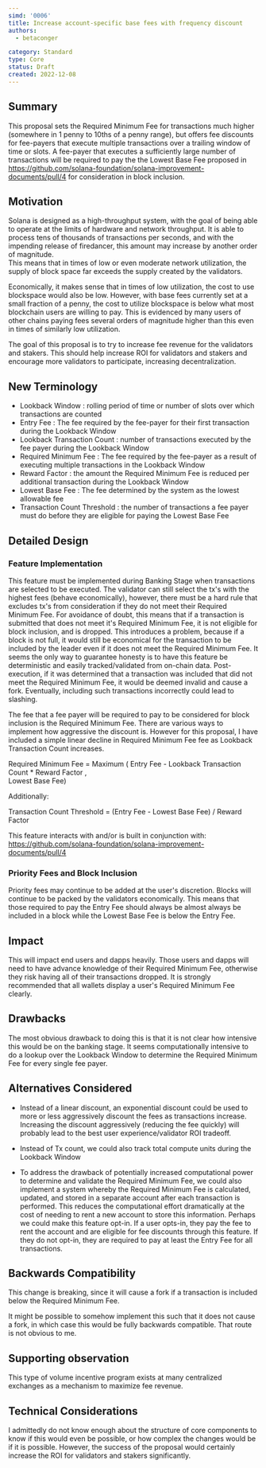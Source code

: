 ```yaml
---
simd: '0006'
title: Increase account-specific base fees with frequency discount
authors:
  - betaconger

category: Standard
type: Core
status: Draft
created: 2022-12-08
---
```


## Summary

This proposal sets the Required Minimum Fee for transactions much higher 
(somewhere in 1 penny to 10ths of a penny range), but offers fee discounts for 
fee-payers that execute multiple transactions over a trailing window of time or
slots.  A fee-payer that executes a sufficiently large number of transactions 
will be required to pay the the Lowest Base Fee proposed in 
https://github.com/solana-foundation/solana-improvement-documents/pull/4 
for consideration in block inclusion.

## Motivation

Solana is designed as a high-throughput system, with the goal of being able 
to operate at the limits of hardware and network throughput.  It is able to 
process tens of thousands of transactions per seconds, and with the impending 
release of firedancer, this amount may increase by another order of magnitude.  
This means that in times of low or even moderate network utilization, the 
supply of block space far exceeds the supply created by the validators.  

Economically, it makes sense that in times of low utilization, the cost to use 
blockspace would also be low.  However, with base fees currently set at a small
fraction of a penny, the cost to utilize blockspace is below what most 
blockchain users are willing to pay.  This is evidenced by many users of other 
chains paying fees several orders of magnitude higher than this even in times 
of similarly low utilization.

The goal of this proposal is to try to increase fee revenue for the validators 
and stakers.  This should help increase ROI for validators and stakers and 
encourage more validators to participate, increasing decentralization.


## New Terminology

- Lookback Window : rolling period of time or number of slots over which 
transactions are counted
- Entry Fee : The fee required by the fee-payer for their first transaction 
during the Lookback Window
- Lookback Transaction Count : number of transactions executed by the fee payer 
during the Lookback Window
- Required Minimum Fee : The fee required by the fee-payer as a result of 
executing multiple transactions in the Lookback Window
- Reward Factor : the amount the Required Minimum Fee is reduced per additional
transaction during the Lookback Window
- Lowest Base Fee : The fee determined by the system as the lowest allowable
 fee
- Transaction Count Threshold : the number of transactions a fee payer must do 
before they are eligible for paying the Lowest Base Fee



## Detailed Design

### Feature Implementation

This feature must be implemented during Banking Stage when transactions are
selected to be executed.  The validator can still select the tx's with the 
highest fees (behave economically), however, there must be a hard rule that 
excludes tx's from consideration if they do not meet their Required Minimum
Fee.  For avoidance of doubt, this means that if a transaction is submitted
that does not meet it's Required Minimum Fee, it is not eligible for block 
inclusion, and is dropped.  This introduces a problem, because if a block is 
not full, it would still be economical for the transaction to be included by 
the leader even if it does not meet the Required Minimum Fee.  It seems the 
only way to guarantee honesty is to have this feature be deterministic and 
easily tracked/validated from on-chain data.  Post-execution, if it was 
determined that a transaction was included that did not meet the Required 
Minimum Fee, it would be deemed invalid and cause a fork.  Eventually, 
including such transactions incorrectly could lead to slashing.

The fee that a fee payer will be required to pay to be considered for block 
inclusion is the Required Minimum Fee.  There are various ways to implement
how aggressive the discount is.  However for this proposal, I have included
a simple linear decline in Required Minimum Fee fee as Lookback Transaction 
Count increases.

Required Minimum Fee = 
Maximum ( Entry Fee - Lookback Transaction Count * Reward Factor  ,  
Lowest Base Fee)

Additionally:

Transaction Count Threshold = (Entry Fee - Lowest Base Fee) / Reward Factor

This feature interacts with and/or is built in conjunction with: 
https://github.com/solana-foundation/solana-improvement-documents/pull/4 

### Priority Fees and Block Inclusion

Priority fees may continue to be added at the user's discretion.  Blocks will 
continue to be packed by the validators economically.  This means that those 
required to pay the Entry Fee should always be almost always be included in a 
block while the Lowest Base Fee is below the Entry Fee.

## Impact

This will impact end users and dapps heavily.  Those users and dapps will need
to have advance knowledge of their Required Minimum Fee, otherwise they risk
having all of their transactions dropped.  It is strongly recommended that
all wallets display a user's Required Minimum Fee clearly.

## Drawbacks

The most obvious drawback to doing this is that it is not clear how intensive
this would be on the banking stage.  It seems computationally intensive to 
do a lookup over the Lookback Window to determine the Required Minimum Fee for
every single fee payer.


## Alternatives Considered

- Instead of a linear discount, an exponential discount could be used to more 
or less aggressively discount the fees as transactions increase.  Increasing
the discount aggressively (reducing the fee quickly) will probably lead to the 
best user experience/validator ROI tradeoff.

- Instead of Tx count, we could also track total compute units during the 
Lookback Window

- To address the drawback of potentially increased computational power to
determine and validate the Required Minimum Fee, we could also implement a 
system whereby the Required Minimum Fee is calculated, updated, and stored in
a separate account after each transaction is performed.  This reduces the 
computational effort dramatically at the cost of needing to rent a new account
to store this information.  Perhaps we could make this feature opt-in.  If
a user opts-in, they pay the fee to rent the account and are eligible for fee
discounts through this feature.  If they do not opt-in, they are required to 
pay at least the Entry Fee for all transactions.

## Backwards Compatibility

This change is breaking, since it will cause a fork if a transaction is
included below the Required Minimum Fee.

It might be possible to somehow implement this such that it does not cause a
fork, in which case this would be fully backwards compatible. That route is not
obvious to me.

## Supporting observation

This type of volume incentive program exists at many centralized exchanges as 
a mechanism to maximize fee revenue.

## Technical Considerations

I admittedly do not know enough about the structure of core components to know 
if this would even be possible, or how complex the changes would be if it is 
possible.  However, the success of the proposal would certainly increase the 
ROI for validators and stakers significantly.

